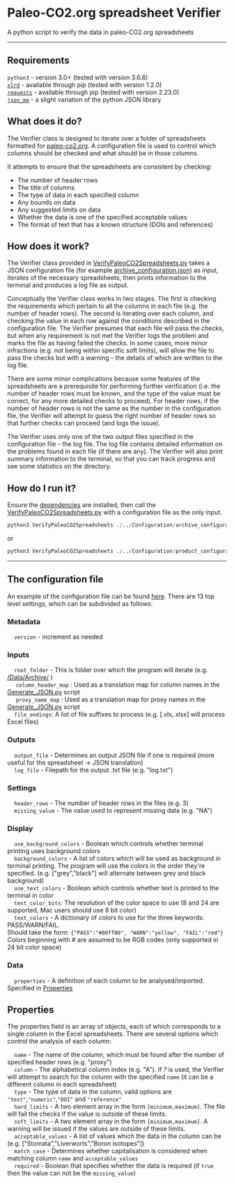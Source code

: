 # Paleo-CO2.org spreadsheet Verifier
A python script to verify the data in paleo-CO2.org spreadsheets

---

## Requirements
`python3` - version 3.0+ (tested with version 3.6.8)  
[`xlrd`](https://pypi.org/project/xlrd/) - available through pip (tested with version 1.2.0)  
[`requests`](https://pypi.org/project/requests/) - available through pip (tested with version 2.23.0)  
[`json_me`](/json_me) - a slight variation of the python JSON library

## What does it do?
The Verifier class is designed to iterate over a folder of spreadsheets formatted for [paleo-co2.org](paleo-co2.org). A configuration file is used to control which columns should be checked and what should be in those columns.

It attempts to ensure that the spreadsheets are consistent by checking:
- The number of header rows
- The title of columns
- The type of data in each specified column
- Any bounds on data
- Any suggested limits on data
- Whether the data is one of the specified acceptable values
- The format of text that has a known structure (DOIs and references)

## How does it work?
The Verifier class provided in [VerifyPaleoCO2Spreadsheets.py](/VerifyPaleoCO2Spreadsheets.py) takes a JSON configuration file (for example [archive_configuration.json](/configuration/archive_configuration.json)) as input, iterates of the necessary spreadsheets, then prints information to the terminal and produces a log file as output.

Conceptually the Verifier class works in two stages. The first is checking the requirements which pertain to all the columns in each file (e.g. the number of header rows). The second is iterating over each column, and checking the value in each row against the conditions described in the configuration file. The Verifier presumes that each file will pass the checks, but when any requirement is not met the Verifier logs the problem and marks the file as having failed the checks. In some cases, more minor infractions (e.g. not being within specific soft limits), will allow the file to pass the checks but with a warning - the details of which are written to the log file.

There are some minor complications because some features of the spreadsheets are a prerequisite for performing further verification (i.e. the number of header rows must be known, and the type of the value must be correct, for any more detailed checks to proceed). For header rows, if the number of header rows is not the same as the number in the configuration file, the Verifier will attempt to guess the right number of header rows so that further checks can proceed (and logs the issue).

The Verifier uses only one of the two output files specified in the configuration file - the log file. The log file contains detailed information on the problems found in each file (if there are any). The Verifier will also print summary information to the terminal, so that you can track progress and see some statistics on the directory.

## How do I run it?
Ensure the [dependencies](#Requirements) are installed, then call the [VerifyPaleoCO2Spreadsheets.py](/VerifyPaleoCO2Spreadsheets.py) with a configuration file as the only input.

```python
python3 VerifyPaleoCO2Spreadsheets ./../Configuration/archive_configuration.json
```
or
```python
python3 VerifyPaleoCO2Spreadsheets ./../Configuration/product_configuration.json
```

---

## The configuration file
An example of the configuration file can be found [here](./../Configuration/example.json). There are 13 top level settings, which can be subdivided as follows:

### Metadata
&nbsp;&nbsp;&nbsp;&nbsp;`version` - increment as needed

### Inputs
&nbsp;&nbsp;&nbsp;&nbsp;`root_folder` - This is folder over which the program will iterate (e.g. [/Data/Archive/](/Data/Archive/) )  
&nbsp;&nbsp;&nbsp;&nbsp; `column_header_map` : Used as a translation map for column names in the [Generate_JSON.py](./../Generate_JSON/GenerateJSON.py) script  
&nbsp;&nbsp;&nbsp;&nbsp; `proxy_name_map`  : Used as a translation map for proxy names in the [Generate_JSON.py](./../Generate_JSON/GenerateJSON.py) script  
&nbsp;&nbsp;&nbsp;&nbsp;`file_endings`: A list of file suffixes to process (e.g. [.xls,.xlsx] will process Excel files)

### Outputs
&nbsp;&nbsp;&nbsp;&nbsp;`output_file` - Determines an output JSON file if one is required (more useful for the spreadsheet -> JSON translation)  
&nbsp;&nbsp;&nbsp;&nbsp;`log_file` - Filepath for the output .txt file (e.g. "log.txt")

### Settings
&nbsp;&nbsp;&nbsp;&nbsp;`header_rows` - The number of header rows in the files (e.g. 3)  
&nbsp;&nbsp;&nbsp;&nbsp;`missing_value` - The value used to represent missing data (e.g. "NA")

### Display
&nbsp;&nbsp;&nbsp;&nbsp;`use_background_colors` - Boolean which controls whether terminal printing uses background colors  
&nbsp;&nbsp;&nbsp;&nbsp;`background_colors` - A list of colors which will be used as background in terminal printing. The program will use the colors in the order they're specified. (e.g. ["grey","black"] will alternate between grey and black background)  
&nbsp;&nbsp;&nbsp;&nbsp;`use_text_colors` - Boolean which controls whether text is printed to the terminal in color  
&nbsp;&nbsp;&nbsp;&nbsp;`text_color_bits`: The resolution of the color space to use (8 and 24 are supported, Mac users should use 8 bit color)    
&nbsp;&nbsp;&nbsp;&nbsp;`text_colors` - A dictionary of colors to use for the three keywords: PASS/WARN/FAIL.  
Should take the form: `{"PASS":"#00ff00",
  "WARN":"yellow",
  "FAIL":"red"}`  
Colors beginning with # are assumed to be RGB codes (only supported in 24 bit color space)

### Data
&nbsp;&nbsp;&nbsp;&nbsp;`properties` - A definition of each column to be analysed/imported. Specified in [Properties](#Properties)


## Properties
The properties field is an array of objects, each of which corresponds to a single column in the Excel spreadsheets. There are several options which control the analysis of each column:

&nbsp;&nbsp;&nbsp;&nbsp;`name` - The name of the column, which must be found after the number of specified header rows (e.g. "proxy")  
&nbsp;&nbsp;&nbsp;&nbsp;`column` - The alphabetical column index (e.g. "A"). If _?_ is used, the Verifier will attempt to search for the column with the specified `name` (it can be a different column in each spreadsheet)  
&nbsp;&nbsp;&nbsp;&nbsp;`type` - The type of data in the column, valid options are `"text"`,`"numeric"`,`"DOI"` and `"reference"`  
&nbsp;&nbsp;&nbsp;&nbsp;`hard_limits` - A two element array in the form `[minimum,maximum]`. The file will fail the checks if the value is outside of these limits.  
&nbsp;&nbsp;&nbsp;&nbsp;`soft_limits` - A two element array in the form `[minimum,maximum]`. A warning will be issued if the values are outside of these limits.  
&nbsp;&nbsp;&nbsp;&nbsp;`acceptable_values` - A list of values which the data in the column can be (e.g. ["Stomata","Liverworts","Boron isotopes"])  
&nbsp;&nbsp;&nbsp;&nbsp;`match_case` - Determines whether capitalisation is considered when matching column `name` and `acceptable_values`  
&nbsp;&nbsp;&nbsp;&nbsp;`required` - Boolean that specifies whether the data is required (if `true` then the value can not be the `missing_value`)
